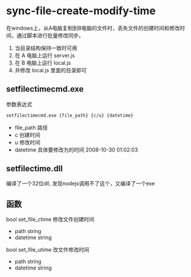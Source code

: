 # sync-file-create-modify-time

在windows上，从A电脑复制到B电脑的文件时，丢失文件的创建时间和修改时间，通过脚本进行批量修改同步。

1. 当目录结构保持一致时可用
2. 在 A 电脑上运行 server.js
3. 在 B 电脑上运行 local.js 
4. 并修改 local.js 里面的目录即可



## setfilectimecmd.exe
参数表达式
```bash
setfilectimecmd.exe {file_path} {c/u} {datetime}
```

- file_path 路径
- c 创建时间
- u 修改时间
- datetime 具体要修改为的时间  2008-10-30 01:02:03

## setfilectime.dll
编译了一个32位dll, 发现nodejs调用不了这个，又编译了一个exe

## 函数
bool set_file_ctime 修改文件创建时间
- path string
- datetime string


bool set_file_utime 改文件修改时间
- path string
- datetime string